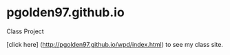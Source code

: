 # pgolden97.github.io
Class Project 

[click here] (http://pgolden97.github.io/wpd/index.html) to see my class site.
